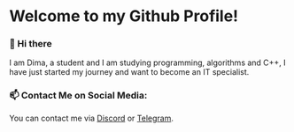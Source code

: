 # Welcome to my Github Profile!

### 👋 Hi there
I am Dima, a student and I am studying programming, algorithms and C++, I have just started my journey and want to become an IT specialist.

<h3>📫 Contact Me on Social Media:</h3>
You can contact me via <a href = "https://discordapp.com/users/930550931421003836/" >Discord</a> or <a href = "https://t.me/Capybaracpp" >Telegram</a>.
